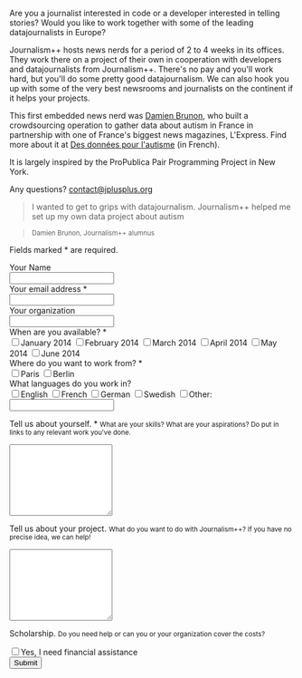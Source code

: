 Are you a journalist interested in code or a developer interested in telling stories? Would you like to work together with some of the leading datajournalists in Europe?

Journalism++ hosts news nerds for a period of 2 to 4 weeks in its offices. They work there on a project of their own in cooperation with developers and datajournalists from Journalism++. There's no pay and you'll work hard, but you'll do some pretty good datajournalism. We can also hook you up with some of the very best newsrooms and journalists on the continent if it helps your projects.

This first embedded news nerd was [Damien Brunon](http://twitter.com/dbrunon), who built a crowdsourcing operation to gather data about autism in France in partnership with one of France's biggest news magazines, L'Express. Find more about it at [Des données pour l'autisme](http://www.desdonneespourlautisme.fr/) (in French).

It is largely inspired by the ProPublica Pair Programming Project in New York.

Any questions? [contact@jplusplus.org](mailto:contact@jplusplus.org)


> I wanted to get to grips with datajournalism. Journalism++ helped me set up my own data project about autism
  
> <small>Damien Brunon, Journalism++ alumnus</small>


Fields marked * are required.

<form id="ss-form" class="form-horizontal" action="https://docs.google.com/forms/d/1hO8rWkTe0uGIynfruQtorXm48RvIvwDPUt73e1uGymY/formResponse" method="POST" onsubmit="" target="_blank">
<div class="control-group"><label class="control-label" for="entry_1397394051">Your Name</label>
<div class="controls"><input id="entry_1397394051" class="input-xxlarge" type="text" name="entry.1397394051" /></div>
</div>
<div class="control-group"><label class="control-label" for="entry_1189061155">Your email address *</label>
<div class="controls"><input id="entry_1189061155" class="input-xxlarge" type="text" name="entry.1189061155" /></div>
</div>
<div class="control-group"><label class="control-label" for="entry_855380414">Your organization</label>
<div class="controls"><input id="entry_855380414" class="input-xxlarge" type="text" name="entry.855380414" /></div>
</div>
<div class="control-group">
<div class="control-label">When are you available? *</div>
<div class="controls"><label class="checkbox">
<input id="group_154470554_1" type="checkbox" name="entry.154470554" value="January 2014" />January 2014</label><label class="checkbox">
<input id="group_154470554_2" type="checkbox" name="entry.154470554" value="February 2014" />February 2014</label><label class="checkbox">
<input id="group_154470554_3" type="checkbox" name="entry.154470554" value="March 2014" />March 2014</label><label class="checkbox">
<input id="group_154470554_4" type="checkbox" name="entry.154470554" value="April 2014" />April 2014</label><label class="checkbox">
<input id="group_154470554_5" type="checkbox" name="entry.154470554" value="May 2014" />May 2014</label><label class="checkbox">
<input id="group_154470554_6" type="checkbox" name="entry.154470554" value="June 2014" />June 2014
</label><label class="checkbox">
</div>
<div class="control-group">
<div class="control-label">Where do you want to work from? *</div>
<div class="controls"><label class="checkbox">
<input id="group_1903775661_1" type="checkbox" name="entry.1903775661" value="Paris" />Paris</label><label class="checkbox">
<input id="group_1903775661_2" type="checkbox" name="entry.1903775661" value="Berlin" />Berlin</label></div>
</div>
<div class="control-group">
<div class="control-label">What languages do you work in?</div>
<div class="controls"><label class="checkbox">
<input id="group_1504887444_1" type="checkbox" name="entry.1504887444" value="English" />English</label>
<label class="checkbox"><input id="group_1504887444_2" type="checkbox" name="entry.1504887444" value="French" />French</label>
<label class="checkbox"><input id="group_1504887444_3" type="checkbox" name="entry.1504887444" value="German" />German</label>
<label class="checkbox"><input id="group_1504887444_4" type="checkbox" name="entry.1504887444" value="Swedish" />Swedish</label>
<label class="checkbox"><input id="group_1504887444_5" type="checkbox" name="entry.1504887444" value="__other_option__" />Other:</label>
<input id="entry_1504887444_other_option_response" dir="auto" type="text" name="entry.1504887444.other_option_response" value="" /></div>
</div>
<div class="control-group">
<div class="control-label">

Tell us about yourself. *
<small>What are your skills? What are your aspirations? Do put in links to any relevant work you've done.</small>

</div>
<div class="controls"><textarea id="entry_56824383" class="ss-q-long" dir="auto" name="entry.56824383" rows="8" cols="0"></textarea></div>
</div>
<div class="control-group">
<div class="control-label">

Tell us about your project.
<small>What do you want to do with Journalism++? If you have no precise idea, we can help!</small>

</div>
<div class="controls"><textarea id="entry_522915277" class="ss-q-long" dir="auto" name="entry.522915277" rows="8" cols="0"></textarea></div>
</div>
<div class="control-group">
<div class="control-label">

Scholarship.
<small>Do you need help or can you or your organization cover the costs?</small>

</div>
<div class="controls"><label class="checkbox"> <input id="group_1947249265_1" type="checkbox" name="entry.1947249265" value="Yes, I need financial assistance" />Yes, I need financial assistance</label></div>
</div>
<div class="control-group">
<div class="control-label"></div>
<div class="controls"><input id="ss-submit" class="btn btn-primary btn-large" type="submit" name="submit" value="Submit" /></div>
</div>
</form>





















